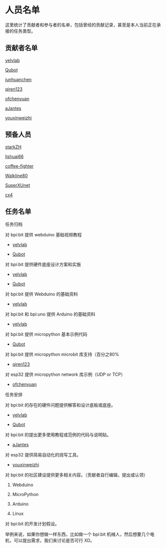 # 人员名单

这里统计了贡献者和参与者的名单，包括曾经的贡献记录，甚至是本人当前正在承接的任务类型。

## 贡献者名单

[yelvlab](https://github.com/yelvlab)

[Qubot](https://github.com/Qubot)

[junhuanchen](https://github.com/junhuanchen)

[qiren123](https://github.com/qiren123)

[ofchenyuan](https://github.com/ofchenyuan)

[aJantes](https://github.com/aJantes)

[youxinweizhi](https://github.com/youxinweizhi)

## 预备人员

[starkZH](https://github.com/starkZH)

[lishuai66](https://github.com/lishuai66)

[coffee-fighter](https://github.com/coffee-fighter)

[Walkline80](https://github.com/Walkline80)

[SuperXUnet](https://github.com/SuperXUnet)

[cx4](https://github.com/cx4)

## 任务名单

任务归档

对 bpi:bit 提供 webduino 基础视频教程

- [yelvlab](https://github.com/yelvlab)

- [Qubot](https://github.com/Qubot)

对 bpi:bit 提供硬件底座设计方案和实施

- [yelvlab](https://github.com/yelvlab)

- [Qubot](https://github.com/Qubot)

对 bpi:bit 提供 Webduino 的基础资料

- [yelvlab](https://github.com/yelvlab)

对 bpi:bit 和 bpi:uno 提供 Arduino 的基础资料

- [yelvlab](https://github.com/yelvlab)

对 bpi:bit 提供 micropython 基本示例代码

- [Qubot](https://github.com/Qubot)

对 bpi:bit 提供 micropython microbit 库支持（百分之80%

- [qiren123](https://github.com/qiren123)

对 esp32 提供 micropython network 库示例（UDP or TCP）

- [ofchenyuan](https://github.com/ofchenyuan)

任务安排

对 bpi:bit 的存在的硬件问题提供解答和设计底板或底座。 

- [yelvlab](https://github.com/yelvlab)

- [Qubot](https://github.com/Qubot)

对 bpi:bit 的提出更多使用教程或范例的代码与说明贴。 

- [aJantes](https://github.com/aJantes)

对 esp32 提供简易自动化的烧写工具。

- [youxinweizhi](https://github.com/youxinweizhi)

对 bpi:bit 的社区建设提供更多相关内容。（贡献者自行编辑，提出或认领）

1. Webduino 

2. MicroPython

3. Arduino

4. Linux

对 bpi:bit 的开发计划假设。

举例来说，如果你想做一样东西，比如做一个 bpi:bit 机械人，然后想要几个电机，可以提出需求，我们来讨论是否可行 XD。
